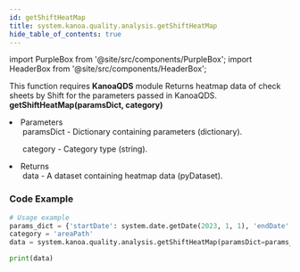 ```yaml
---
id: getShiftHeatMap
title: system.kanoa.quality.analysis.getShiftHeatMap
hide_table_of_contents: true
---
```


import PurpleBox from '@site/src/components/PurpleBox';
import HeaderBox from '@site/src/components/HeaderBox';

<PurpleBox>This function requires <b>KanoaQDS</b> module</PurpleBox>
<HeaderBox header="Description">Returns heatmap data of check sheets by Shift for the parameters passed in KanoaQDS.</HeaderBox>
<HeaderBox header="Syntax">
    <b>getShiftHeatMap(paramsDict, category)</b>
    <li> Parameters <br />
        <ul>paramsDict - Dictionary containing parameters (dictionary).</ul>
        <ul>category - Category type (string).</ul>
    </li>
    <li> Returns <br />
        <ul>data - A dataset containing heatmap data (pyDataset).</ul>
    </li>
</HeaderBox>

### Code Example
```python
# Usage example
params_dict = {'startDate': system.date.getDate(2023, 1, 1), 'endDate': system.date.getDate(2023, 12, 31), 'assetPath': 'Kanoa Industries\Adelaide Hills'}
category = 'areaPath'
data = system.kanoa.quality.analysis.getShiftHeatMap(paramsDict=params_dict, category=category)

print(data)
